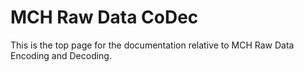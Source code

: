 <!-- doxy
\page refDetectorsMUONMCHRaw Raw CoDec
/doxy -->

# MCH Raw Data CoDec

This is the top page for the documentation relative to MCH Raw Data Encoding
and Decoding.

<!-- doxy
* \subpage refDetectorsMUONMCHRawElecMap
* \subpage refDetectorsMUONMCHRawDecoder
* \subpage refDetectorsMUONMCHRawTools
* \subpage refDetectorsMUONMCHRawEncoder
/doxy -->
